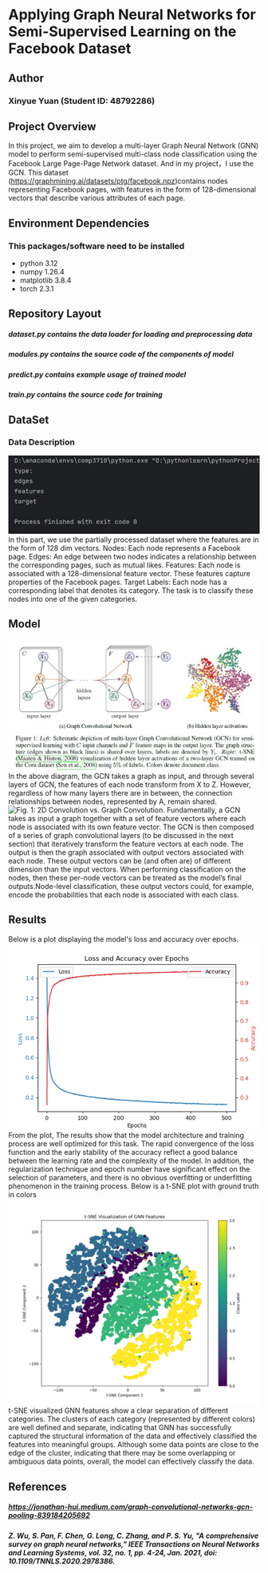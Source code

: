 # **Applying Graph Neural Networks for Semi-Supervised Learning on the Facebook Dataset**
## Author
### Xinyue Yuan (Student ID: 48792286)
## Project Overview
In this project, we aim to develop a multi-layer Graph Neural Network (GNN) model to perform semi-supervised multi-class node classification using the Facebook Large Page-Page Network dataset. And in my project，I use the GCN.
This dataset (https://graphmining.ai/datasets/ptg/facebook.npz)contains nodes representing Facebook pages, with features in the form of 128-dimensional vectors that describe various attributes of each page.
## Environment Dependencies
### This packages/software need to be installed
- python 3.12
- numpy 1.26.4
- matplotlib 3.8.4
- torch 2.3.1
## Repository Layout
##### dataset.py contains the data loader for loading and preprocessing data
##### modules.py contains the source code of the components of model
##### predict.py contains example usage of  trained model 
##### train.py contains the source code for training
## DataSet
### Data Description
![ Data type ](./type.png)
In this part, we use the partially processed dataset where the features are in the form of 128 dim vectors.
Nodes: Each node represents a Facebook page. 
Edges: An edge between two nodes indicates a relationship between the corresponding pages, such as mutual likes.
Features: Each node is associated with a 128-dimensional feature vector. These features capture properties of the Facebook pages.
Target Labels: Each node has a corresponding label that denotes its category. The task is to classify these nodes into one of the given categories.
## Model
![GCN ](./GCN.jpg)
In the above diagram, the GCN takes a graph as input, and through several layers of GCN, the features of each node transform from X to Z. However, regardless of how many layers there are in between, the connection relationships between nodes, represented by A, remain shared.
![ Fig. 1: 2D Convolution vs. Graph Convolution. ](https://miro.medium.com/v2/resize:fit:1400/format:webp/1*0rj1Pxlzyqkg_rrZiyRDNw.png)
Fundamentally, a GCN takes as input a graph together with a set of feature vectors where each node is associated with its own feature vector. The GCN is then composed of a series of graph convolutional layers (to be discussed in the next section) that iteratively transform the feature vectors at each node. The output is then the graph associated with output vectors associated with each node. These output vectors can be (and often are) of different dimension than the input vectors. 
When performing classification on the nodes, then these per-node vectors can be treated as the model’s final outputs.Node-level classification, these output vectors could, for example, encode the probabilities that each node is associated with each class.
## Results
Below is a plot displaying the model's loss and accuracy over epochs.
![loss_accuracy ](./loss_accuracy.png)
From the plot, The results show that the model architecture and training process are well optimized for this task. The rapid convergence of the loss function and the early stability of the accuracy reflect a good balance between the learning rate and the complexity of the model. In addition, the regularization technique and epoch number have significant effect on the selection of parameters, and there is no obvious overfitting or underfitting phenomenon in the training process.
Below is a t-SNE plot with ground truth in colors
![t-SNE ](./t-SNE.png)
t-SNE visualized GNN features show a clear separation of different categories. The clusters of each category (represented by different colors) are well defined and separate, indicating that GNN has successfully captured the structural information of the data and effectively classified the features into meaningful groups. Although some data points are close to the edge of the cluster, indicating that there may be some overlapping or ambiguous data points, overall, the model can effectively classify the data.
## References
##### https://jonathan-hui.medium.com/graph-convolutional-networks-gcn-pooling-839184205692
##### Z. Wu, S. Pan, F. Chen, G. Long, C. Zhang, and P. S. Yu, "A comprehensive survey on graph neural networks," IEEE Transactions on Neural Networks and Learning Systems, vol. 32, no. 1, pp. 4-24, Jan. 2021, doi: 10.1109/TNNLS.2020.2978386.
